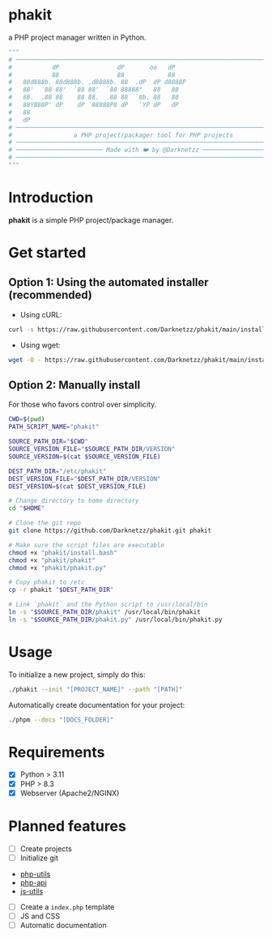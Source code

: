 # phakit
a PHP project manager written in Python.

```python
"""
# ──────────────────────────────────────────────────────────────────────────────#
#           dP                dP       oo   dP                                  #
#           88                88            88                                  #
#   88d888b. 88d888b. .d8888b. 88  .dP  dP d8888P                               #
#   88'  `88 88'  `88 88'  `88 88888"   88   88                                 #
#   88.  .88 88    88 88.  .88 88  `8b. 88   88                                 #
#   88Y888P' dP    dP `88888P8 dP   `YP dP   dP                                 #
#   88                                                                          #
#   dP                                                                          #
# ───────────────────────────────────────────────────────────────────────────── #
#                 a PHP project/packager tool for PHP projects                  #
# ───────────────────────────────────────────────────────────────────────────── #
# ──────────────────────── Made with ❤️ by @Darknetzz ──────────────────────── #
# ───────────────────────────────────────────────────────────────────────────── #
"""
```

# Introduction
**phakit** is a simple PHP project/package manager.

# Get started

## Option 1: Using the automated installer (recommended)

* Using cURL:
```bash
curl -s https://raw.githubusercontent.com/Darknetzz/phakit/main/install.bash | sudo bash # -s -- --remote
```

* Using wget:
```bash
wget -O - https://raw.githubusercontent.com/Darknetzz/phakit/main/install.bash | sudo bash # -s -- --remote
```

## Option 2: Manually install
For those who favors control over simplicity.
```bash
CWD=$(pwd)
PATH_SCRIPT_NAME="phakit"

SOURCE_PATH_DIR="$CWD"
SOURCE_VERSION_FILE="$SOURCE_PATH_DIR/VERSION"
SOURCE_VERSION=$(cat $SOURCE_VERSION_FILE)

DEST_PATH_DIR="/etc/phakit"
DEST_VERSION_FILE="$DEST_PATH_DIR/VERSION"
DEST_VERSION=$(cat $DEST_VERSION_FILE)

# Change directory to home directory
cd "$HOME"

# Clone the git repo
git clone https://github.com/Darknetzz/phakit.git phakit

# Make sure the script files are executable
chmod +x "phakit/install.bash"
chmod +x "phakit/phakit"
chmod +x "phakit/phakit.py"

# Copy phakit to /etc
cp -r phakit "$DEST_PATH_DIR"

# Link `phakit` and the Python script to /usr/local/bin
ln -s "$SOURCE_PATH_DIR/phakit" /usr/local/bin/phakit
ln -s "$SOURCE_PATH_DIR/phakit.py" /usr/local/bin/phakit.py
```

# Usage

To initialize a new project, simply do this:
```bash
./phakit --init "[PROJECT_NAME]" --path "[PATH]"
```

Automatically create documentation for your project:
```bash
./phpm --docs "[DOCS_FOLDER]"
```

# Requirements
- [x] Python > 3.11
- [x] PHP > 8.3
- [x] Webserver (Apache2/NGINX)

# Planned features
- [ ] Create projects
- [ ] Initialize git
- [php-utils](https://github.com/Darknetzz/php-utils)
- [php-api](https://github.com/Darknetzz/php-api)
- [js-utils](https://github.com/Darknetzz/js-utils)
- [ ] Create a `index.php` template
- [ ] JS and CSS
- [ ] Automatic documentation
